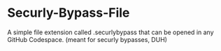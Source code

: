 # Securly-Bypass-File
A simple file extension called .securlybypass that can be opened in any GitHub Codespace. (meant for securly bypasses, DUH)
